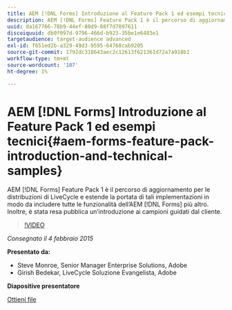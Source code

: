 ```yaml
---
title: AEM [!DNL Forms] Introduzione al Feature Pack 1 ed esempi tecnici
description: AEM [!DNL Forms] Feature Pack 1 è il percorso di aggiornamento per le distribuzioni di LiveCycle e estende la portata di tali implementazioni in modo da includere tutte le funzionalità dell’AEM [!DNL Forms] più altro. Inoltre, è stata resa pubblica un’introduzione ai campioni guidati dal cliente.
uuid: da167766-78b9-44ef-80d9-88f7d7897611
discoiquuid: db0f097d-9796-466d-b923-35be1e6483e1
targetaudience: target-audience advanced
exl-id: f651ed2b-a329-49d3-9595-64768cab9205
source-git-commit: 1792dc318643aec2c12613f621361d72a7a918b1
workflow-type: tm+mt
source-wordcount: '107'
ht-degree: 1%

---
```


# AEM [!DNL Forms] Introduzione al Feature Pack 1 ed esempi tecnici{#aem-forms-feature-pack-introduction-and-technical-samples}

AEM [!DNL Forms] Feature Pack 1 è il percorso di aggiornamento per le distribuzioni di LiveCycle e estende la portata di tali implementazioni in modo da includere tutte le funzionalità dell’AEM [!DNL Forms] più altro. Inoltre, è stata resa pubblica un’introduzione ai campioni guidati dal cliente.

>[!VIDEO](https://video.tv.adobe.com/v/19380/?quality=9)

*Consegnato il 4 febbraio 2015*

**Presentato da:**

* Steve Monroe, Senior Manager Enterprise Solutions, Adobe
* Girish Bedekar, LiveCycle Soluzione Evangelista, Adobe

**Diapositive presentatore**

[Ottieni file](assets/aem-forms-fp1-2015-0204.pdf)
<!--
[Get back to the Overview](https://helpx.adobe.com/experience-manager/kt/eseminars/gems/aem-index.html)
-->
